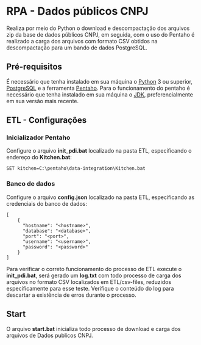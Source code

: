 # RPA - Dados públicos CNPJ

Realiza por meio do Python o download e descompactação dos arquivos zip da base de dados públicos CNPJ, em seguida, com o uso do Pentaho é realizado a carga dos arquivos com formato CSV obtidos na descompactação para um bando de dados PostgreSQL.

## Pré-requisitos
É necessário que tenha instalado em sua máquina o [Python](https://www.python.org/downloads/) 3 ou superior, [PostgreSQL](https://www.postgresql.org/download/) e a ferramenta [Pentaho](https://sourceforge.net/projects/pentaho/). Para o funcionamento do pentaho é necessário que tenha instalado em sua máquina o [JDK](https://www.oracle.com/br/java/technologies/javase-jdk11-downloads.html), preferencialmente em sua versão mais recente.

## ETL - Configurações

### Inicializador Pentaho
Configure o arquivo **init_pdi.bat** localizado na pasta ETL, especificando o endereço do **Kitchen.bat**:
```
SET kitchen=C:\pentaho\data-integration\Kitchen.bat
```

### Banco de dados
Configure o arquivo **config.json** localizado na pasta ETL, especificando as credenciais do banco de dados:
```
[
    {
      "hostname": "<hostname>",
      "database": "<database>",
      "port": "<port>",
      "username": "<username>",
      "password": "<password>"
    }
]
```

Para verificar o correto funcionamento do processo de ETL execute o **init_pdi.bat**, será gerado um **log.txt** com todo processo 
de carga dos arquivos no formato CSV localizados em ETL/csv-files, reduzidos especificamente para esse teste. Verifique o conteúdo do log para descartar
a existência de erros durante o processo.

## Start
O arquivo **start.bat** inicializa todo processo de download e carga dos arquivos de Dados publicos CNPJ.
